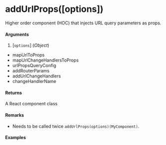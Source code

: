 # addUrlProps([options])

Higher order component (HOC) that injects URL query parameters as props.

#### Arguments

1. [`options`] (*Object*)
  * mapUrlToProps
  * mapUrlChangeHandlersToProps
  * urlPropsQueryConfig
  * addRouterParams
  * addUrlChangeHandlers
  * changeHandlerName

#### Returns

A React component class

#### Remarks

* Needs to be called twice `addUrlProps(options)(MyComponent)`.

#### Examples
